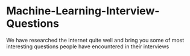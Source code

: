 # Machine-Learning-Interview-Questions
We have researched the internet quite well and bring you some of most interesting questions people have encountered in their interviews
